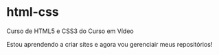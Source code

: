 # html-css
 Curso de HTML5 e CSS3 do Curso em Vídeo

Estou aprendendo a criar sites e agora vou gerenciair meus repositórios!